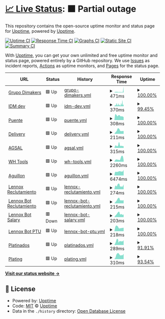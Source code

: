# [📈 Live Status](https://pablokbs.github.io): <!--live status--> **🟧 Partial outage**

This repository contains the open-source uptime monitor and status page for [Upptime](https://upptime.js.org), powered by [Upptime](https://github.com/upptime/upptime).

[![Uptime CI](https://github.com/pablokbs/upptime/workflows/Uptime%20CI/badge.svg)](https://github.com/pablokbs/upptime/actions?query=workflow%3A%22Uptime+CI%22)
[![Response Time CI](https://github.com/pablokbs/upptime/workflows/Response%20Time%20CI/badge.svg)](https://github.com/pablokbs/upptime/actions?query=workflow%3A%22Response+Time+CI%22)
[![Graphs CI](https://github.com/pablokbs/upptime/workflows/Graphs%20CI/badge.svg)](https://github.com/pablokbs/upptime/actions?query=workflow%3A%22Graphs+CI%22)
[![Static Site CI](https://github.com/pablokbs/upptime/workflows/Static%20Site%20CI/badge.svg)](https://github.com/pablokbs/upptime/actions?query=workflow%3A%22Static+Site+CI%22)
[![Summary CI](https://github.com/pablokbs/upptime/workflows/Summary%20CI/badge.svg)](https://github.com/pablokbs/upptime/actions?query=workflow%3A%22Summary+CI%22)

With [Upptime](https://upptime.js.org), you can get your own unlimited and free uptime monitor and status page, powered entirely by a GitHub repository. We use [Issues](https://github.com/upptime/upptime/issues) as incident reports, [Actions](https://github.com/pablokbs/upptime/actions) as uptime monitors, and [Pages](https://pablokbs.github.io) for the status page.

<!--start: status pages-->
<!-- This summary is generated by Upptime (https://github.com/upptime/upptime) -->
<!-- Do not edit this manually, your changes will be overwritten -->
<!-- prettier-ignore -->
| URL | Status | History | Response Time | Uptime |
| --- | ------ | ------- | ------------- | ------ |
| <img alt="" src="https://favicons.githubusercontent.com/grupodimakers.com" height="13"> [Grupo Dimakers](https://grupodimakers.com) | 🟩 Up | [grupo-dimakers.yml](https://github.com/jesusm0920/upptime/commits/HEAD/history/grupo-dimakers.yml) | <details><summary><img alt="Response time graph" src="./graphs/grupo-dimakers/response-time-week.png" height="20"> 471ms</summary><br><a href="https://jesusm0920.github.io/upptime/history/grupo-dimakers"><img alt="Response time 471" src="https://img.shields.io/endpoint?url=https%3A%2F%2Fraw.githubusercontent.com%2Fjesusm0920%2Fupptime%2FHEAD%2Fapi%2Fgrupo-dimakers%2Fresponse-time.json"></a><br><a href="https://jesusm0920.github.io/upptime/history/grupo-dimakers"><img alt="24-hour response time 2729" src="https://img.shields.io/endpoint?url=https%3A%2F%2Fraw.githubusercontent.com%2Fjesusm0920%2Fupptime%2FHEAD%2Fapi%2Fgrupo-dimakers%2Fresponse-time-day.json"></a><br><a href="https://jesusm0920.github.io/upptime/history/grupo-dimakers"><img alt="7-day response time 471" src="https://img.shields.io/endpoint?url=https%3A%2F%2Fraw.githubusercontent.com%2Fjesusm0920%2Fupptime%2FHEAD%2Fapi%2Fgrupo-dimakers%2Fresponse-time-week.json"></a><br><a href="https://jesusm0920.github.io/upptime/history/grupo-dimakers"><img alt="30-day response time 471" src="https://img.shields.io/endpoint?url=https%3A%2F%2Fraw.githubusercontent.com%2Fjesusm0920%2Fupptime%2FHEAD%2Fapi%2Fgrupo-dimakers%2Fresponse-time-month.json"></a><br><a href="https://jesusm0920.github.io/upptime/history/grupo-dimakers"><img alt="1-year response time 471" src="https://img.shields.io/endpoint?url=https%3A%2F%2Fraw.githubusercontent.com%2Fjesusm0920%2Fupptime%2FHEAD%2Fapi%2Fgrupo-dimakers%2Fresponse-time-year.json"></a></details> | <details><summary><a href="https://jesusm0920.github.io/upptime/history/grupo-dimakers">100.00%</a></summary><a href="https://jesusm0920.github.io/upptime/history/grupo-dimakers"><img alt="All-time uptime 100.00%" src="https://img.shields.io/endpoint?url=https%3A%2F%2Fraw.githubusercontent.com%2Fjesusm0920%2Fupptime%2FHEAD%2Fapi%2Fgrupo-dimakers%2Fuptime.json"></a><br><a href="https://jesusm0920.github.io/upptime/history/grupo-dimakers"><img alt="24-hour uptime 100.00%" src="https://img.shields.io/endpoint?url=https%3A%2F%2Fraw.githubusercontent.com%2Fjesusm0920%2Fupptime%2FHEAD%2Fapi%2Fgrupo-dimakers%2Fuptime-day.json"></a><br><a href="https://jesusm0920.github.io/upptime/history/grupo-dimakers"><img alt="7-day uptime 100.00%" src="https://img.shields.io/endpoint?url=https%3A%2F%2Fraw.githubusercontent.com%2Fjesusm0920%2Fupptime%2FHEAD%2Fapi%2Fgrupo-dimakers%2Fuptime-week.json"></a><br><a href="https://jesusm0920.github.io/upptime/history/grupo-dimakers"><img alt="30-day uptime 100.00%" src="https://img.shields.io/endpoint?url=https%3A%2F%2Fraw.githubusercontent.com%2Fjesusm0920%2Fupptime%2FHEAD%2Fapi%2Fgrupo-dimakers%2Fuptime-month.json"></a><br><a href="https://jesusm0920.github.io/upptime/history/grupo-dimakers"><img alt="1-year uptime 100.00%" src="https://img.shields.io/endpoint?url=https%3A%2F%2Fraw.githubusercontent.com%2Fjesusm0920%2Fupptime%2FHEAD%2Fapi%2Fgrupo-dimakers%2Fuptime-year.json"></a></details>
| <img alt="" src="https://favicons.githubusercontent.com/idmdev.tech" height="13"> [IDM dev](https://idmdev.tech) | 🟩 Up | [idm-dev.yml](https://github.com/jesusm0920/upptime/commits/HEAD/history/idm-dev.yml) | <details><summary><img alt="Response time graph" src="./graphs/idm-dev/response-time-week.png" height="20"> 370ms</summary><br><a href="https://jesusm0920.github.io/upptime/history/idm-dev"><img alt="Response time 370" src="https://img.shields.io/endpoint?url=https%3A%2F%2Fraw.githubusercontent.com%2Fjesusm0920%2Fupptime%2FHEAD%2Fapi%2Fidm-dev%2Fresponse-time.json"></a><br><a href="https://jesusm0920.github.io/upptime/history/idm-dev"><img alt="24-hour response time 397" src="https://img.shields.io/endpoint?url=https%3A%2F%2Fraw.githubusercontent.com%2Fjesusm0920%2Fupptime%2FHEAD%2Fapi%2Fidm-dev%2Fresponse-time-day.json"></a><br><a href="https://jesusm0920.github.io/upptime/history/idm-dev"><img alt="7-day response time 370" src="https://img.shields.io/endpoint?url=https%3A%2F%2Fraw.githubusercontent.com%2Fjesusm0920%2Fupptime%2FHEAD%2Fapi%2Fidm-dev%2Fresponse-time-week.json"></a><br><a href="https://jesusm0920.github.io/upptime/history/idm-dev"><img alt="30-day response time 370" src="https://img.shields.io/endpoint?url=https%3A%2F%2Fraw.githubusercontent.com%2Fjesusm0920%2Fupptime%2FHEAD%2Fapi%2Fidm-dev%2Fresponse-time-month.json"></a><br><a href="https://jesusm0920.github.io/upptime/history/idm-dev"><img alt="1-year response time 370" src="https://img.shields.io/endpoint?url=https%3A%2F%2Fraw.githubusercontent.com%2Fjesusm0920%2Fupptime%2FHEAD%2Fapi%2Fidm-dev%2Fresponse-time-year.json"></a></details> | <details><summary><a href="https://jesusm0920.github.io/upptime/history/idm-dev">99.45%</a></summary><a href="https://jesusm0920.github.io/upptime/history/idm-dev"><img alt="All-time uptime 99.45%" src="https://img.shields.io/endpoint?url=https%3A%2F%2Fraw.githubusercontent.com%2Fjesusm0920%2Fupptime%2FHEAD%2Fapi%2Fidm-dev%2Fuptime.json"></a><br><a href="https://jesusm0920.github.io/upptime/history/idm-dev"><img alt="24-hour uptime 100.00%" src="https://img.shields.io/endpoint?url=https%3A%2F%2Fraw.githubusercontent.com%2Fjesusm0920%2Fupptime%2FHEAD%2Fapi%2Fidm-dev%2Fuptime-day.json"></a><br><a href="https://jesusm0920.github.io/upptime/history/idm-dev"><img alt="7-day uptime 99.45%" src="https://img.shields.io/endpoint?url=https%3A%2F%2Fraw.githubusercontent.com%2Fjesusm0920%2Fupptime%2FHEAD%2Fapi%2Fidm-dev%2Fuptime-week.json"></a><br><a href="https://jesusm0920.github.io/upptime/history/idm-dev"><img alt="30-day uptime 99.45%" src="https://img.shields.io/endpoint?url=https%3A%2F%2Fraw.githubusercontent.com%2Fjesusm0920%2Fupptime%2FHEAD%2Fapi%2Fidm-dev%2Fuptime-month.json"></a><br><a href="https://jesusm0920.github.io/upptime/history/idm-dev"><img alt="1-year uptime 99.45%" src="https://img.shields.io/endpoint?url=https%3A%2F%2Fraw.githubusercontent.com%2Fjesusm0920%2Fupptime%2FHEAD%2Fapi%2Fidm-dev%2Fuptime-year.json"></a></details>
| <img alt="" src="https://favicons.githubusercontent.com/apis.idmdev.tech" height="13"> [Puente](https://apis.idmdev.tech) | 🟩 Up | [puente.yml](https://github.com/jesusm0920/upptime/commits/HEAD/history/puente.yml) | <details><summary><img alt="Response time graph" src="./graphs/puente/response-time-week.png" height="20"> 308ms</summary><br><a href="https://jesusm0920.github.io/upptime/history/puente"><img alt="Response time 308" src="https://img.shields.io/endpoint?url=https%3A%2F%2Fraw.githubusercontent.com%2Fjesusm0920%2Fupptime%2FHEAD%2Fapi%2Fpuente%2Fresponse-time.json"></a><br><a href="https://jesusm0920.github.io/upptime/history/puente"><img alt="24-hour response time 214" src="https://img.shields.io/endpoint?url=https%3A%2F%2Fraw.githubusercontent.com%2Fjesusm0920%2Fupptime%2FHEAD%2Fapi%2Fpuente%2Fresponse-time-day.json"></a><br><a href="https://jesusm0920.github.io/upptime/history/puente"><img alt="7-day response time 308" src="https://img.shields.io/endpoint?url=https%3A%2F%2Fraw.githubusercontent.com%2Fjesusm0920%2Fupptime%2FHEAD%2Fapi%2Fpuente%2Fresponse-time-week.json"></a><br><a href="https://jesusm0920.github.io/upptime/history/puente"><img alt="30-day response time 308" src="https://img.shields.io/endpoint?url=https%3A%2F%2Fraw.githubusercontent.com%2Fjesusm0920%2Fupptime%2FHEAD%2Fapi%2Fpuente%2Fresponse-time-month.json"></a><br><a href="https://jesusm0920.github.io/upptime/history/puente"><img alt="1-year response time 308" src="https://img.shields.io/endpoint?url=https%3A%2F%2Fraw.githubusercontent.com%2Fjesusm0920%2Fupptime%2FHEAD%2Fapi%2Fpuente%2Fresponse-time-year.json"></a></details> | <details><summary><a href="https://jesusm0920.github.io/upptime/history/puente">100.00%</a></summary><a href="https://jesusm0920.github.io/upptime/history/puente"><img alt="All-time uptime 100.00%" src="https://img.shields.io/endpoint?url=https%3A%2F%2Fraw.githubusercontent.com%2Fjesusm0920%2Fupptime%2FHEAD%2Fapi%2Fpuente%2Fuptime.json"></a><br><a href="https://jesusm0920.github.io/upptime/history/puente"><img alt="24-hour uptime 100.00%" src="https://img.shields.io/endpoint?url=https%3A%2F%2Fraw.githubusercontent.com%2Fjesusm0920%2Fupptime%2FHEAD%2Fapi%2Fpuente%2Fuptime-day.json"></a><br><a href="https://jesusm0920.github.io/upptime/history/puente"><img alt="7-day uptime 100.00%" src="https://img.shields.io/endpoint?url=https%3A%2F%2Fraw.githubusercontent.com%2Fjesusm0920%2Fupptime%2FHEAD%2Fapi%2Fpuente%2Fuptime-week.json"></a><br><a href="https://jesusm0920.github.io/upptime/history/puente"><img alt="30-day uptime 100.00%" src="https://img.shields.io/endpoint?url=https%3A%2F%2Fraw.githubusercontent.com%2Fjesusm0920%2Fupptime%2FHEAD%2Fapi%2Fpuente%2Fuptime-month.json"></a><br><a href="https://jesusm0920.github.io/upptime/history/puente"><img alt="1-year uptime 100.00%" src="https://img.shields.io/endpoint?url=https%3A%2F%2Fraw.githubusercontent.com%2Fjesusm0920%2Fupptime%2FHEAD%2Fapi%2Fpuente%2Fuptime-year.json"></a></details>
| <img alt="" src="https://favicons.githubusercontent.com/delivery-to.com" height="13"> [Delivery](https://delivery-to.com/administrador/) | 🟩 Up | [delivery.yml](https://github.com/jesusm0920/upptime/commits/HEAD/history/delivery.yml) | <details><summary><img alt="Response time graph" src="./graphs/delivery/response-time-week.png" height="20"> 211ms</summary><br><a href="https://jesusm0920.github.io/upptime/history/delivery"><img alt="Response time 211" src="https://img.shields.io/endpoint?url=https%3A%2F%2Fraw.githubusercontent.com%2Fjesusm0920%2Fupptime%2FHEAD%2Fapi%2Fdelivery%2Fresponse-time.json"></a><br><a href="https://jesusm0920.github.io/upptime/history/delivery"><img alt="24-hour response time 181" src="https://img.shields.io/endpoint?url=https%3A%2F%2Fraw.githubusercontent.com%2Fjesusm0920%2Fupptime%2FHEAD%2Fapi%2Fdelivery%2Fresponse-time-day.json"></a><br><a href="https://jesusm0920.github.io/upptime/history/delivery"><img alt="7-day response time 211" src="https://img.shields.io/endpoint?url=https%3A%2F%2Fraw.githubusercontent.com%2Fjesusm0920%2Fupptime%2FHEAD%2Fapi%2Fdelivery%2Fresponse-time-week.json"></a><br><a href="https://jesusm0920.github.io/upptime/history/delivery"><img alt="30-day response time 211" src="https://img.shields.io/endpoint?url=https%3A%2F%2Fraw.githubusercontent.com%2Fjesusm0920%2Fupptime%2FHEAD%2Fapi%2Fdelivery%2Fresponse-time-month.json"></a><br><a href="https://jesusm0920.github.io/upptime/history/delivery"><img alt="1-year response time 211" src="https://img.shields.io/endpoint?url=https%3A%2F%2Fraw.githubusercontent.com%2Fjesusm0920%2Fupptime%2FHEAD%2Fapi%2Fdelivery%2Fresponse-time-year.json"></a></details> | <details><summary><a href="https://jesusm0920.github.io/upptime/history/delivery">100.00%</a></summary><a href="https://jesusm0920.github.io/upptime/history/delivery"><img alt="All-time uptime 100.00%" src="https://img.shields.io/endpoint?url=https%3A%2F%2Fraw.githubusercontent.com%2Fjesusm0920%2Fupptime%2FHEAD%2Fapi%2Fdelivery%2Fuptime.json"></a><br><a href="https://jesusm0920.github.io/upptime/history/delivery"><img alt="24-hour uptime 100.00%" src="https://img.shields.io/endpoint?url=https%3A%2F%2Fraw.githubusercontent.com%2Fjesusm0920%2Fupptime%2FHEAD%2Fapi%2Fdelivery%2Fuptime-day.json"></a><br><a href="https://jesusm0920.github.io/upptime/history/delivery"><img alt="7-day uptime 100.00%" src="https://img.shields.io/endpoint?url=https%3A%2F%2Fraw.githubusercontent.com%2Fjesusm0920%2Fupptime%2FHEAD%2Fapi%2Fdelivery%2Fuptime-week.json"></a><br><a href="https://jesusm0920.github.io/upptime/history/delivery"><img alt="30-day uptime 100.00%" src="https://img.shields.io/endpoint?url=https%3A%2F%2Fraw.githubusercontent.com%2Fjesusm0920%2Fupptime%2FHEAD%2Fapi%2Fdelivery%2Fuptime-month.json"></a><br><a href="https://jesusm0920.github.io/upptime/history/delivery"><img alt="1-year uptime 100.00%" src="https://img.shields.io/endpoint?url=https%3A%2F%2Fraw.githubusercontent.com%2Fjesusm0920%2Fupptime%2FHEAD%2Fapi%2Fdelivery%2Fuptime-year.json"></a></details>
| <img alt="" src="https://favicons.githubusercontent.com/digital.aguasdesaltillo.com" height="13"> [AGSAL](https://digital.aguasdesaltillo.com) | 🟩 Up | [agsal.yml](https://github.com/jesusm0920/upptime/commits/HEAD/history/agsal.yml) | <details><summary><img alt="Response time graph" src="./graphs/agsal/response-time-week.png" height="20"> 315ms</summary><br><a href="https://jesusm0920.github.io/upptime/history/agsal"><img alt="Response time 315" src="https://img.shields.io/endpoint?url=https%3A%2F%2Fraw.githubusercontent.com%2Fjesusm0920%2Fupptime%2FHEAD%2Fapi%2Fagsal%2Fresponse-time.json"></a><br><a href="https://jesusm0920.github.io/upptime/history/agsal"><img alt="24-hour response time 220" src="https://img.shields.io/endpoint?url=https%3A%2F%2Fraw.githubusercontent.com%2Fjesusm0920%2Fupptime%2FHEAD%2Fapi%2Fagsal%2Fresponse-time-day.json"></a><br><a href="https://jesusm0920.github.io/upptime/history/agsal"><img alt="7-day response time 315" src="https://img.shields.io/endpoint?url=https%3A%2F%2Fraw.githubusercontent.com%2Fjesusm0920%2Fupptime%2FHEAD%2Fapi%2Fagsal%2Fresponse-time-week.json"></a><br><a href="https://jesusm0920.github.io/upptime/history/agsal"><img alt="30-day response time 315" src="https://img.shields.io/endpoint?url=https%3A%2F%2Fraw.githubusercontent.com%2Fjesusm0920%2Fupptime%2FHEAD%2Fapi%2Fagsal%2Fresponse-time-month.json"></a><br><a href="https://jesusm0920.github.io/upptime/history/agsal"><img alt="1-year response time 315" src="https://img.shields.io/endpoint?url=https%3A%2F%2Fraw.githubusercontent.com%2Fjesusm0920%2Fupptime%2FHEAD%2Fapi%2Fagsal%2Fresponse-time-year.json"></a></details> | <details><summary><a href="https://jesusm0920.github.io/upptime/history/agsal">100.00%</a></summary><a href="https://jesusm0920.github.io/upptime/history/agsal"><img alt="All-time uptime 100.00%" src="https://img.shields.io/endpoint?url=https%3A%2F%2Fraw.githubusercontent.com%2Fjesusm0920%2Fupptime%2FHEAD%2Fapi%2Fagsal%2Fuptime.json"></a><br><a href="https://jesusm0920.github.io/upptime/history/agsal"><img alt="24-hour uptime 100.00%" src="https://img.shields.io/endpoint?url=https%3A%2F%2Fraw.githubusercontent.com%2Fjesusm0920%2Fupptime%2FHEAD%2Fapi%2Fagsal%2Fuptime-day.json"></a><br><a href="https://jesusm0920.github.io/upptime/history/agsal"><img alt="7-day uptime 100.00%" src="https://img.shields.io/endpoint?url=https%3A%2F%2Fraw.githubusercontent.com%2Fjesusm0920%2Fupptime%2FHEAD%2Fapi%2Fagsal%2Fuptime-week.json"></a><br><a href="https://jesusm0920.github.io/upptime/history/agsal"><img alt="30-day uptime 100.00%" src="https://img.shields.io/endpoint?url=https%3A%2F%2Fraw.githubusercontent.com%2Fjesusm0920%2Fupptime%2FHEAD%2Fapi%2Fagsal%2Fuptime-month.json"></a><br><a href="https://jesusm0920.github.io/upptime/history/agsal"><img alt="1-year uptime 100.00%" src="https://img.shields.io/endpoint?url=https%3A%2F%2Fraw.githubusercontent.com%2Fjesusm0920%2Fupptime%2FHEAD%2Fapi%2Fagsal%2Fuptime-year.json"></a></details>
| <img alt="" src="https://favicons.githubusercontent.com/wh.tools" height="13"> [WH Tools](https://wh.tools) | 🟩 Up | [wh-tools.yml](https://github.com/jesusm0920/upptime/commits/HEAD/history/wh-tools.yml) | <details><summary><img alt="Response time graph" src="./graphs/wh-tools/response-time-week.png" height="20"> 2260ms</summary><br><a href="https://jesusm0920.github.io/upptime/history/wh-tools"><img alt="Response time 2260" src="https://img.shields.io/endpoint?url=https%3A%2F%2Fraw.githubusercontent.com%2Fjesusm0920%2Fupptime%2FHEAD%2Fapi%2Fwh-tools%2Fresponse-time.json"></a><br><a href="https://jesusm0920.github.io/upptime/history/wh-tools"><img alt="24-hour response time 1054" src="https://img.shields.io/endpoint?url=https%3A%2F%2Fraw.githubusercontent.com%2Fjesusm0920%2Fupptime%2FHEAD%2Fapi%2Fwh-tools%2Fresponse-time-day.json"></a><br><a href="https://jesusm0920.github.io/upptime/history/wh-tools"><img alt="7-day response time 2260" src="https://img.shields.io/endpoint?url=https%3A%2F%2Fraw.githubusercontent.com%2Fjesusm0920%2Fupptime%2FHEAD%2Fapi%2Fwh-tools%2Fresponse-time-week.json"></a><br><a href="https://jesusm0920.github.io/upptime/history/wh-tools"><img alt="30-day response time 2260" src="https://img.shields.io/endpoint?url=https%3A%2F%2Fraw.githubusercontent.com%2Fjesusm0920%2Fupptime%2FHEAD%2Fapi%2Fwh-tools%2Fresponse-time-month.json"></a><br><a href="https://jesusm0920.github.io/upptime/history/wh-tools"><img alt="1-year response time 2260" src="https://img.shields.io/endpoint?url=https%3A%2F%2Fraw.githubusercontent.com%2Fjesusm0920%2Fupptime%2FHEAD%2Fapi%2Fwh-tools%2Fresponse-time-year.json"></a></details> | <details><summary><a href="https://jesusm0920.github.io/upptime/history/wh-tools">100.00%</a></summary><a href="https://jesusm0920.github.io/upptime/history/wh-tools"><img alt="All-time uptime 100.00%" src="https://img.shields.io/endpoint?url=https%3A%2F%2Fraw.githubusercontent.com%2Fjesusm0920%2Fupptime%2FHEAD%2Fapi%2Fwh-tools%2Fuptime.json"></a><br><a href="https://jesusm0920.github.io/upptime/history/wh-tools"><img alt="24-hour uptime 100.00%" src="https://img.shields.io/endpoint?url=https%3A%2F%2Fraw.githubusercontent.com%2Fjesusm0920%2Fupptime%2FHEAD%2Fapi%2Fwh-tools%2Fuptime-day.json"></a><br><a href="https://jesusm0920.github.io/upptime/history/wh-tools"><img alt="7-day uptime 100.00%" src="https://img.shields.io/endpoint?url=https%3A%2F%2Fraw.githubusercontent.com%2Fjesusm0920%2Fupptime%2FHEAD%2Fapi%2Fwh-tools%2Fuptime-week.json"></a><br><a href="https://jesusm0920.github.io/upptime/history/wh-tools"><img alt="30-day uptime 100.00%" src="https://img.shields.io/endpoint?url=https%3A%2F%2Fraw.githubusercontent.com%2Fjesusm0920%2Fupptime%2FHEAD%2Fapi%2Fwh-tools%2Fuptime-month.json"></a><br><a href="https://jesusm0920.github.io/upptime/history/wh-tools"><img alt="1-year uptime 100.00%" src="https://img.shields.io/endpoint?url=https%3A%2F%2Fraw.githubusercontent.com%2Fjesusm0920%2Fupptime%2FHEAD%2Fapi%2Fwh-tools%2Fuptime-year.json"></a></details>
| <img alt="" src="https://favicons.githubusercontent.com/aguillon.com.mx" height="13"> [Aguillon](https://aguillon.com.mx) | 🟩 Up | [aguillon.yml](https://github.com/jesusm0920/upptime/commits/HEAD/history/aguillon.yml) | <details><summary><img alt="Response time graph" src="./graphs/aguillon/response-time-week.png" height="20"> 6474ms</summary><br><a href="https://jesusm0920.github.io/upptime/history/aguillon"><img alt="Response time 6474" src="https://img.shields.io/endpoint?url=https%3A%2F%2Fraw.githubusercontent.com%2Fjesusm0920%2Fupptime%2FHEAD%2Fapi%2Faguillon%2Fresponse-time.json"></a><br><a href="https://jesusm0920.github.io/upptime/history/aguillon"><img alt="24-hour response time 9060" src="https://img.shields.io/endpoint?url=https%3A%2F%2Fraw.githubusercontent.com%2Fjesusm0920%2Fupptime%2FHEAD%2Fapi%2Faguillon%2Fresponse-time-day.json"></a><br><a href="https://jesusm0920.github.io/upptime/history/aguillon"><img alt="7-day response time 6474" src="https://img.shields.io/endpoint?url=https%3A%2F%2Fraw.githubusercontent.com%2Fjesusm0920%2Fupptime%2FHEAD%2Fapi%2Faguillon%2Fresponse-time-week.json"></a><br><a href="https://jesusm0920.github.io/upptime/history/aguillon"><img alt="30-day response time 6474" src="https://img.shields.io/endpoint?url=https%3A%2F%2Fraw.githubusercontent.com%2Fjesusm0920%2Fupptime%2FHEAD%2Fapi%2Faguillon%2Fresponse-time-month.json"></a><br><a href="https://jesusm0920.github.io/upptime/history/aguillon"><img alt="1-year response time 6474" src="https://img.shields.io/endpoint?url=https%3A%2F%2Fraw.githubusercontent.com%2Fjesusm0920%2Fupptime%2FHEAD%2Fapi%2Faguillon%2Fresponse-time-year.json"></a></details> | <details><summary><a href="https://jesusm0920.github.io/upptime/history/aguillon">100.00%</a></summary><a href="https://jesusm0920.github.io/upptime/history/aguillon"><img alt="All-time uptime 100.00%" src="https://img.shields.io/endpoint?url=https%3A%2F%2Fraw.githubusercontent.com%2Fjesusm0920%2Fupptime%2FHEAD%2Fapi%2Faguillon%2Fuptime.json"></a><br><a href="https://jesusm0920.github.io/upptime/history/aguillon"><img alt="24-hour uptime 100.00%" src="https://img.shields.io/endpoint?url=https%3A%2F%2Fraw.githubusercontent.com%2Fjesusm0920%2Fupptime%2FHEAD%2Fapi%2Faguillon%2Fuptime-day.json"></a><br><a href="https://jesusm0920.github.io/upptime/history/aguillon"><img alt="7-day uptime 100.00%" src="https://img.shields.io/endpoint?url=https%3A%2F%2Fraw.githubusercontent.com%2Fjesusm0920%2Fupptime%2FHEAD%2Fapi%2Faguillon%2Fuptime-week.json"></a><br><a href="https://jesusm0920.github.io/upptime/history/aguillon"><img alt="30-day uptime 100.00%" src="https://img.shields.io/endpoint?url=https%3A%2F%2Fraw.githubusercontent.com%2Fjesusm0920%2Fupptime%2FHEAD%2Fapi%2Faguillon%2Fuptime-month.json"></a><br><a href="https://jesusm0920.github.io/upptime/history/aguillon"><img alt="1-year uptime 100.00%" src="https://img.shields.io/endpoint?url=https%3A%2F%2Fraw.githubusercontent.com%2Fjesusm0920%2Fupptime%2FHEAD%2Fapi%2Faguillon%2Fuptime-year.json"></a></details>
| <img alt="" src="https://favicons.githubusercontent.com/lennoxreclutamiento.com" height="13"> [Lennox Reclutamiento](https://lennoxreclutamiento.com) | 🟩 Up | [lennox-reclutamiento.yml](https://github.com/jesusm0920/upptime/commits/HEAD/history/lennox-reclutamiento.yml) | <details><summary><img alt="Response time graph" src="./graphs/lennox-reclutamiento/response-time-week.png" height="20"> 274ms</summary><br><a href="https://jesusm0920.github.io/upptime/history/lennox-reclutamiento"><img alt="Response time 274" src="https://img.shields.io/endpoint?url=https%3A%2F%2Fraw.githubusercontent.com%2Fjesusm0920%2Fupptime%2FHEAD%2Fapi%2Flennox-reclutamiento%2Fresponse-time.json"></a><br><a href="https://jesusm0920.github.io/upptime/history/lennox-reclutamiento"><img alt="24-hour response time 349" src="https://img.shields.io/endpoint?url=https%3A%2F%2Fraw.githubusercontent.com%2Fjesusm0920%2Fupptime%2FHEAD%2Fapi%2Flennox-reclutamiento%2Fresponse-time-day.json"></a><br><a href="https://jesusm0920.github.io/upptime/history/lennox-reclutamiento"><img alt="7-day response time 274" src="https://img.shields.io/endpoint?url=https%3A%2F%2Fraw.githubusercontent.com%2Fjesusm0920%2Fupptime%2FHEAD%2Fapi%2Flennox-reclutamiento%2Fresponse-time-week.json"></a><br><a href="https://jesusm0920.github.io/upptime/history/lennox-reclutamiento"><img alt="30-day response time 274" src="https://img.shields.io/endpoint?url=https%3A%2F%2Fraw.githubusercontent.com%2Fjesusm0920%2Fupptime%2FHEAD%2Fapi%2Flennox-reclutamiento%2Fresponse-time-month.json"></a><br><a href="https://jesusm0920.github.io/upptime/history/lennox-reclutamiento"><img alt="1-year response time 274" src="https://img.shields.io/endpoint?url=https%3A%2F%2Fraw.githubusercontent.com%2Fjesusm0920%2Fupptime%2FHEAD%2Fapi%2Flennox-reclutamiento%2Fresponse-time-year.json"></a></details> | <details><summary><a href="https://jesusm0920.github.io/upptime/history/lennox-reclutamiento">100.00%</a></summary><a href="https://jesusm0920.github.io/upptime/history/lennox-reclutamiento"><img alt="All-time uptime 100.00%" src="https://img.shields.io/endpoint?url=https%3A%2F%2Fraw.githubusercontent.com%2Fjesusm0920%2Fupptime%2FHEAD%2Fapi%2Flennox-reclutamiento%2Fuptime.json"></a><br><a href="https://jesusm0920.github.io/upptime/history/lennox-reclutamiento"><img alt="24-hour uptime 100.00%" src="https://img.shields.io/endpoint?url=https%3A%2F%2Fraw.githubusercontent.com%2Fjesusm0920%2Fupptime%2FHEAD%2Fapi%2Flennox-reclutamiento%2Fuptime-day.json"></a><br><a href="https://jesusm0920.github.io/upptime/history/lennox-reclutamiento"><img alt="7-day uptime 100.00%" src="https://img.shields.io/endpoint?url=https%3A%2F%2Fraw.githubusercontent.com%2Fjesusm0920%2Fupptime%2FHEAD%2Fapi%2Flennox-reclutamiento%2Fuptime-week.json"></a><br><a href="https://jesusm0920.github.io/upptime/history/lennox-reclutamiento"><img alt="30-day uptime 100.00%" src="https://img.shields.io/endpoint?url=https%3A%2F%2Fraw.githubusercontent.com%2Fjesusm0920%2Fupptime%2FHEAD%2Fapi%2Flennox-reclutamiento%2Fuptime-month.json"></a><br><a href="https://jesusm0920.github.io/upptime/history/lennox-reclutamiento"><img alt="1-year uptime 100.00%" src="https://img.shields.io/endpoint?url=https%3A%2F%2Fraw.githubusercontent.com%2Fjesusm0920%2Fupptime%2FHEAD%2Fapi%2Flennox-reclutamiento%2Fuptime-year.json"></a></details>
| <img alt="" src="https://favicons.githubusercontent.com/bot.lennoxreclutamiento.com" height="13"> [Lennox Bot Reclutamiento](https://bot.lennoxreclutamiento.com) | 🟩 Up | [lennox-bot-reclutamiento.yml](https://github.com/jesusm0920/upptime/commits/HEAD/history/lennox-bot-reclutamiento.yml) | <details><summary><img alt="Response time graph" src="./graphs/lennox-bot-reclutamiento/response-time-week.png" height="20"> 215ms</summary><br><a href="https://jesusm0920.github.io/upptime/history/lennox-bot-reclutamiento"><img alt="Response time 215" src="https://img.shields.io/endpoint?url=https%3A%2F%2Fraw.githubusercontent.com%2Fjesusm0920%2Fupptime%2FHEAD%2Fapi%2Flennox-bot-reclutamiento%2Fresponse-time.json"></a><br><a href="https://jesusm0920.github.io/upptime/history/lennox-bot-reclutamiento"><img alt="24-hour response time 206" src="https://img.shields.io/endpoint?url=https%3A%2F%2Fraw.githubusercontent.com%2Fjesusm0920%2Fupptime%2FHEAD%2Fapi%2Flennox-bot-reclutamiento%2Fresponse-time-day.json"></a><br><a href="https://jesusm0920.github.io/upptime/history/lennox-bot-reclutamiento"><img alt="7-day response time 215" src="https://img.shields.io/endpoint?url=https%3A%2F%2Fraw.githubusercontent.com%2Fjesusm0920%2Fupptime%2FHEAD%2Fapi%2Flennox-bot-reclutamiento%2Fresponse-time-week.json"></a><br><a href="https://jesusm0920.github.io/upptime/history/lennox-bot-reclutamiento"><img alt="30-day response time 215" src="https://img.shields.io/endpoint?url=https%3A%2F%2Fraw.githubusercontent.com%2Fjesusm0920%2Fupptime%2FHEAD%2Fapi%2Flennox-bot-reclutamiento%2Fresponse-time-month.json"></a><br><a href="https://jesusm0920.github.io/upptime/history/lennox-bot-reclutamiento"><img alt="1-year response time 215" src="https://img.shields.io/endpoint?url=https%3A%2F%2Fraw.githubusercontent.com%2Fjesusm0920%2Fupptime%2FHEAD%2Fapi%2Flennox-bot-reclutamiento%2Fresponse-time-year.json"></a></details> | <details><summary><a href="https://jesusm0920.github.io/upptime/history/lennox-bot-reclutamiento">100.00%</a></summary><a href="https://jesusm0920.github.io/upptime/history/lennox-bot-reclutamiento"><img alt="All-time uptime 100.00%" src="https://img.shields.io/endpoint?url=https%3A%2F%2Fraw.githubusercontent.com%2Fjesusm0920%2Fupptime%2FHEAD%2Fapi%2Flennox-bot-reclutamiento%2Fuptime.json"></a><br><a href="https://jesusm0920.github.io/upptime/history/lennox-bot-reclutamiento"><img alt="24-hour uptime 100.00%" src="https://img.shields.io/endpoint?url=https%3A%2F%2Fraw.githubusercontent.com%2Fjesusm0920%2Fupptime%2FHEAD%2Fapi%2Flennox-bot-reclutamiento%2Fuptime-day.json"></a><br><a href="https://jesusm0920.github.io/upptime/history/lennox-bot-reclutamiento"><img alt="7-day uptime 100.00%" src="https://img.shields.io/endpoint?url=https%3A%2F%2Fraw.githubusercontent.com%2Fjesusm0920%2Fupptime%2FHEAD%2Fapi%2Flennox-bot-reclutamiento%2Fuptime-week.json"></a><br><a href="https://jesusm0920.github.io/upptime/history/lennox-bot-reclutamiento"><img alt="30-day uptime 100.00%" src="https://img.shields.io/endpoint?url=https%3A%2F%2Fraw.githubusercontent.com%2Fjesusm0920%2Fupptime%2FHEAD%2Fapi%2Flennox-bot-reclutamiento%2Fuptime-month.json"></a><br><a href="https://jesusm0920.github.io/upptime/history/lennox-bot-reclutamiento"><img alt="1-year uptime 100.00%" src="https://img.shields.io/endpoint?url=https%3A%2F%2Fraw.githubusercontent.com%2Fjesusm0920%2Fupptime%2FHEAD%2Fapi%2Flennox-bot-reclutamiento%2Fuptime-year.json"></a></details>
| <img alt="" src="https://favicons.githubusercontent.com/botsalary.lennoxreclutamiento.com" height="13"> [Lennox Bot Salary](https://botsalary.lennoxreclutamiento.com) | 🟥 Down | [lennox-bot-salary.yml](https://github.com/jesusm0920/upptime/commits/HEAD/history/lennox-bot-salary.yml) | <details><summary><img alt="Response time graph" src="./graphs/lennox-bot-salary/response-time-week.png" height="20"> 203ms</summary><br><a href="https://jesusm0920.github.io/upptime/history/lennox-bot-salary"><img alt="Response time 203" src="https://img.shields.io/endpoint?url=https%3A%2F%2Fraw.githubusercontent.com%2Fjesusm0920%2Fupptime%2FHEAD%2Fapi%2Flennox-bot-salary%2Fresponse-time.json"></a><br><a href="https://jesusm0920.github.io/upptime/history/lennox-bot-salary"><img alt="24-hour response time 169" src="https://img.shields.io/endpoint?url=https%3A%2F%2Fraw.githubusercontent.com%2Fjesusm0920%2Fupptime%2FHEAD%2Fapi%2Flennox-bot-salary%2Fresponse-time-day.json"></a><br><a href="https://jesusm0920.github.io/upptime/history/lennox-bot-salary"><img alt="7-day response time 203" src="https://img.shields.io/endpoint?url=https%3A%2F%2Fraw.githubusercontent.com%2Fjesusm0920%2Fupptime%2FHEAD%2Fapi%2Flennox-bot-salary%2Fresponse-time-week.json"></a><br><a href="https://jesusm0920.github.io/upptime/history/lennox-bot-salary"><img alt="30-day response time 203" src="https://img.shields.io/endpoint?url=https%3A%2F%2Fraw.githubusercontent.com%2Fjesusm0920%2Fupptime%2FHEAD%2Fapi%2Flennox-bot-salary%2Fresponse-time-month.json"></a><br><a href="https://jesusm0920.github.io/upptime/history/lennox-bot-salary"><img alt="1-year response time 203" src="https://img.shields.io/endpoint?url=https%3A%2F%2Fraw.githubusercontent.com%2Fjesusm0920%2Fupptime%2FHEAD%2Fapi%2Flennox-bot-salary%2Fresponse-time-year.json"></a></details> | <details><summary><a href="https://jesusm0920.github.io/upptime/history/lennox-bot-salary">100.00%</a></summary><a href="https://jesusm0920.github.io/upptime/history/lennox-bot-salary"><img alt="All-time uptime 100.00%" src="https://img.shields.io/endpoint?url=https%3A%2F%2Fraw.githubusercontent.com%2Fjesusm0920%2Fupptime%2FHEAD%2Fapi%2Flennox-bot-salary%2Fuptime.json"></a><br><a href="https://jesusm0920.github.io/upptime/history/lennox-bot-salary"><img alt="24-hour uptime 100.00%" src="https://img.shields.io/endpoint?url=https%3A%2F%2Fraw.githubusercontent.com%2Fjesusm0920%2Fupptime%2FHEAD%2Fapi%2Flennox-bot-salary%2Fuptime-day.json"></a><br><a href="https://jesusm0920.github.io/upptime/history/lennox-bot-salary"><img alt="7-day uptime 100.00%" src="https://img.shields.io/endpoint?url=https%3A%2F%2Fraw.githubusercontent.com%2Fjesusm0920%2Fupptime%2FHEAD%2Fapi%2Flennox-bot-salary%2Fuptime-week.json"></a><br><a href="https://jesusm0920.github.io/upptime/history/lennox-bot-salary"><img alt="30-day uptime 100.00%" src="https://img.shields.io/endpoint?url=https%3A%2F%2Fraw.githubusercontent.com%2Fjesusm0920%2Fupptime%2FHEAD%2Fapi%2Flennox-bot-salary%2Fuptime-month.json"></a><br><a href="https://jesusm0920.github.io/upptime/history/lennox-bot-salary"><img alt="1-year uptime 100.00%" src="https://img.shields.io/endpoint?url=https%3A%2F%2Fraw.githubusercontent.com%2Fjesusm0920%2Fupptime%2FHEAD%2Fapi%2Flennox-bot-salary%2Fuptime-year.json"></a></details>
| <img alt="" src="https://favicons.githubusercontent.com/lennoxformeremployee.lennoxreclutamiento.com" height="13"> [Lennox Bot PTU](https://lennoxformeremployee.lennoxreclutamiento.com/) | 🟩 Up | [lennox-bot-ptu.yml](https://github.com/jesusm0920/upptime/commits/HEAD/history/lennox-bot-ptu.yml) | <details><summary><img alt="Response time graph" src="./graphs/lennox-bot-ptu/response-time-week.png" height="20"> 218ms</summary><br><a href="https://jesusm0920.github.io/upptime/history/lennox-bot-ptu"><img alt="Response time 218" src="https://img.shields.io/endpoint?url=https%3A%2F%2Fraw.githubusercontent.com%2Fjesusm0920%2Fupptime%2FHEAD%2Fapi%2Flennox-bot-ptu%2Fresponse-time.json"></a><br><a href="https://jesusm0920.github.io/upptime/history/lennox-bot-ptu"><img alt="24-hour response time 198" src="https://img.shields.io/endpoint?url=https%3A%2F%2Fraw.githubusercontent.com%2Fjesusm0920%2Fupptime%2FHEAD%2Fapi%2Flennox-bot-ptu%2Fresponse-time-day.json"></a><br><a href="https://jesusm0920.github.io/upptime/history/lennox-bot-ptu"><img alt="7-day response time 218" src="https://img.shields.io/endpoint?url=https%3A%2F%2Fraw.githubusercontent.com%2Fjesusm0920%2Fupptime%2FHEAD%2Fapi%2Flennox-bot-ptu%2Fresponse-time-week.json"></a><br><a href="https://jesusm0920.github.io/upptime/history/lennox-bot-ptu"><img alt="30-day response time 218" src="https://img.shields.io/endpoint?url=https%3A%2F%2Fraw.githubusercontent.com%2Fjesusm0920%2Fupptime%2FHEAD%2Fapi%2Flennox-bot-ptu%2Fresponse-time-month.json"></a><br><a href="https://jesusm0920.github.io/upptime/history/lennox-bot-ptu"><img alt="1-year response time 218" src="https://img.shields.io/endpoint?url=https%3A%2F%2Fraw.githubusercontent.com%2Fjesusm0920%2Fupptime%2FHEAD%2Fapi%2Flennox-bot-ptu%2Fresponse-time-year.json"></a></details> | <details><summary><a href="https://jesusm0920.github.io/upptime/history/lennox-bot-ptu">100.00%</a></summary><a href="https://jesusm0920.github.io/upptime/history/lennox-bot-ptu"><img alt="All-time uptime 100.00%" src="https://img.shields.io/endpoint?url=https%3A%2F%2Fraw.githubusercontent.com%2Fjesusm0920%2Fupptime%2FHEAD%2Fapi%2Flennox-bot-ptu%2Fuptime.json"></a><br><a href="https://jesusm0920.github.io/upptime/history/lennox-bot-ptu"><img alt="24-hour uptime 100.00%" src="https://img.shields.io/endpoint?url=https%3A%2F%2Fraw.githubusercontent.com%2Fjesusm0920%2Fupptime%2FHEAD%2Fapi%2Flennox-bot-ptu%2Fuptime-day.json"></a><br><a href="https://jesusm0920.github.io/upptime/history/lennox-bot-ptu"><img alt="7-day uptime 100.00%" src="https://img.shields.io/endpoint?url=https%3A%2F%2Fraw.githubusercontent.com%2Fjesusm0920%2Fupptime%2FHEAD%2Fapi%2Flennox-bot-ptu%2Fuptime-week.json"></a><br><a href="https://jesusm0920.github.io/upptime/history/lennox-bot-ptu"><img alt="30-day uptime 100.00%" src="https://img.shields.io/endpoint?url=https%3A%2F%2Fraw.githubusercontent.com%2Fjesusm0920%2Fupptime%2FHEAD%2Fapi%2Flennox-bot-ptu%2Fuptime-month.json"></a><br><a href="https://jesusm0920.github.io/upptime/history/lennox-bot-ptu"><img alt="1-year uptime 100.00%" src="https://img.shields.io/endpoint?url=https%3A%2F%2Fraw.githubusercontent.com%2Fjesusm0920%2Fupptime%2FHEAD%2Fapi%2Flennox-bot-ptu%2Fuptime-year.json"></a></details>
| <img alt="" src="https://favicons.githubusercontent.com/platinados.platco.net" height="13"> [Platinados](https://platinados.platco.net) | 🟩 Up | [platinados.yml](https://github.com/jesusm0920/upptime/commits/HEAD/history/platinados.yml) | <details><summary><img alt="Response time graph" src="./graphs/platinados/response-time-week.png" height="20"> 289ms</summary><br><a href="https://jesusm0920.github.io/upptime/history/platinados"><img alt="Response time 289" src="https://img.shields.io/endpoint?url=https%3A%2F%2Fraw.githubusercontent.com%2Fjesusm0920%2Fupptime%2FHEAD%2Fapi%2Fplatinados%2Fresponse-time.json"></a><br><a href="https://jesusm0920.github.io/upptime/history/platinados"><img alt="24-hour response time 252" src="https://img.shields.io/endpoint?url=https%3A%2F%2Fraw.githubusercontent.com%2Fjesusm0920%2Fupptime%2FHEAD%2Fapi%2Fplatinados%2Fresponse-time-day.json"></a><br><a href="https://jesusm0920.github.io/upptime/history/platinados"><img alt="7-day response time 289" src="https://img.shields.io/endpoint?url=https%3A%2F%2Fraw.githubusercontent.com%2Fjesusm0920%2Fupptime%2FHEAD%2Fapi%2Fplatinados%2Fresponse-time-week.json"></a><br><a href="https://jesusm0920.github.io/upptime/history/platinados"><img alt="30-day response time 289" src="https://img.shields.io/endpoint?url=https%3A%2F%2Fraw.githubusercontent.com%2Fjesusm0920%2Fupptime%2FHEAD%2Fapi%2Fplatinados%2Fresponse-time-month.json"></a><br><a href="https://jesusm0920.github.io/upptime/history/platinados"><img alt="1-year response time 289" src="https://img.shields.io/endpoint?url=https%3A%2F%2Fraw.githubusercontent.com%2Fjesusm0920%2Fupptime%2FHEAD%2Fapi%2Fplatinados%2Fresponse-time-year.json"></a></details> | <details><summary><a href="https://jesusm0920.github.io/upptime/history/platinados">91.91%</a></summary><a href="https://jesusm0920.github.io/upptime/history/platinados"><img alt="All-time uptime 91.91%" src="https://img.shields.io/endpoint?url=https%3A%2F%2Fraw.githubusercontent.com%2Fjesusm0920%2Fupptime%2FHEAD%2Fapi%2Fplatinados%2Fuptime.json"></a><br><a href="https://jesusm0920.github.io/upptime/history/platinados"><img alt="24-hour uptime 96.97%" src="https://img.shields.io/endpoint?url=https%3A%2F%2Fraw.githubusercontent.com%2Fjesusm0920%2Fupptime%2FHEAD%2Fapi%2Fplatinados%2Fuptime-day.json"></a><br><a href="https://jesusm0920.github.io/upptime/history/platinados"><img alt="7-day uptime 91.91%" src="https://img.shields.io/endpoint?url=https%3A%2F%2Fraw.githubusercontent.com%2Fjesusm0920%2Fupptime%2FHEAD%2Fapi%2Fplatinados%2Fuptime-week.json"></a><br><a href="https://jesusm0920.github.io/upptime/history/platinados"><img alt="30-day uptime 91.91%" src="https://img.shields.io/endpoint?url=https%3A%2F%2Fraw.githubusercontent.com%2Fjesusm0920%2Fupptime%2FHEAD%2Fapi%2Fplatinados%2Fuptime-month.json"></a><br><a href="https://jesusm0920.github.io/upptime/history/platinados"><img alt="1-year uptime 91.91%" src="https://img.shields.io/endpoint?url=https%3A%2F%2Fraw.githubusercontent.com%2Fjesusm0920%2Fupptime%2FHEAD%2Fapi%2Fplatinados%2Fuptime-year.json"></a></details>
| <img alt="" src="https://favicons.githubusercontent.com/plating.platco.net" height="13"> [Plating](https://plating.platco.net) | 🟩 Up | [plating.yml](https://github.com/jesusm0920/upptime/commits/HEAD/history/plating.yml) | <details><summary><img alt="Response time graph" src="./graphs/plating/response-time-week.png" height="20"> 310ms</summary><br><a href="https://jesusm0920.github.io/upptime/history/plating"><img alt="Response time 310" src="https://img.shields.io/endpoint?url=https%3A%2F%2Fraw.githubusercontent.com%2Fjesusm0920%2Fupptime%2FHEAD%2Fapi%2Fplating%2Fresponse-time.json"></a><br><a href="https://jesusm0920.github.io/upptime/history/plating"><img alt="24-hour response time 385" src="https://img.shields.io/endpoint?url=https%3A%2F%2Fraw.githubusercontent.com%2Fjesusm0920%2Fupptime%2FHEAD%2Fapi%2Fplating%2Fresponse-time-day.json"></a><br><a href="https://jesusm0920.github.io/upptime/history/plating"><img alt="7-day response time 310" src="https://img.shields.io/endpoint?url=https%3A%2F%2Fraw.githubusercontent.com%2Fjesusm0920%2Fupptime%2FHEAD%2Fapi%2Fplating%2Fresponse-time-week.json"></a><br><a href="https://jesusm0920.github.io/upptime/history/plating"><img alt="30-day response time 310" src="https://img.shields.io/endpoint?url=https%3A%2F%2Fraw.githubusercontent.com%2Fjesusm0920%2Fupptime%2FHEAD%2Fapi%2Fplating%2Fresponse-time-month.json"></a><br><a href="https://jesusm0920.github.io/upptime/history/plating"><img alt="1-year response time 310" src="https://img.shields.io/endpoint?url=https%3A%2F%2Fraw.githubusercontent.com%2Fjesusm0920%2Fupptime%2FHEAD%2Fapi%2Fplating%2Fresponse-time-year.json"></a></details> | <details><summary><a href="https://jesusm0920.github.io/upptime/history/plating">93.54%</a></summary><a href="https://jesusm0920.github.io/upptime/history/plating"><img alt="All-time uptime 93.54%" src="https://img.shields.io/endpoint?url=https%3A%2F%2Fraw.githubusercontent.com%2Fjesusm0920%2Fupptime%2FHEAD%2Fapi%2Fplating%2Fuptime.json"></a><br><a href="https://jesusm0920.github.io/upptime/history/plating"><img alt="24-hour uptime 100.00%" src="https://img.shields.io/endpoint?url=https%3A%2F%2Fraw.githubusercontent.com%2Fjesusm0920%2Fupptime%2FHEAD%2Fapi%2Fplating%2Fuptime-day.json"></a><br><a href="https://jesusm0920.github.io/upptime/history/plating"><img alt="7-day uptime 93.54%" src="https://img.shields.io/endpoint?url=https%3A%2F%2Fraw.githubusercontent.com%2Fjesusm0920%2Fupptime%2FHEAD%2Fapi%2Fplating%2Fuptime-week.json"></a><br><a href="https://jesusm0920.github.io/upptime/history/plating"><img alt="30-day uptime 93.54%" src="https://img.shields.io/endpoint?url=https%3A%2F%2Fraw.githubusercontent.com%2Fjesusm0920%2Fupptime%2FHEAD%2Fapi%2Fplating%2Fuptime-month.json"></a><br><a href="https://jesusm0920.github.io/upptime/history/plating"><img alt="1-year uptime 93.54%" src="https://img.shields.io/endpoint?url=https%3A%2F%2Fraw.githubusercontent.com%2Fjesusm0920%2Fupptime%2FHEAD%2Fapi%2Fplating%2Fuptime-year.json"></a></details>

<!--end: status pages-->

[**Visit our status website →**](https://pablokbs.github.io)

## 📄 License

- Powered by: [Upptime](https://github.com/upptime/upptime)
- Code: [MIT](./LICENSE) © [Upptime](https://upptime.js.org)
- Data in the `./history` directory: [Open Database License](https://opendatacommons.org/licenses/odbl/1-0/)
